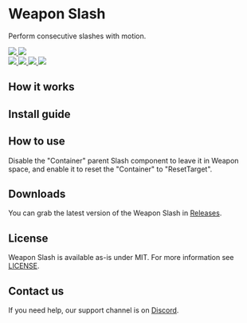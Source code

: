 <div>
  <h1>Weapon Slash</h1>
  <p>
     Perform consecutive slashes with motion.
  </p>
  <a href="https://github.com/VRLabs/Weapon-Slash/releases/latest">
    <img src="https://img.shields.io/github/v/release/VRLabs/Weapon-Slash.svg?style=flat-square">
  </a>
  <a href="https://github.com/VRLabs/Weapon-Slash/releases/latest">
    <img src="https://img.shields.io/badge/Unity-2019.4-green.svg?style=flat-square">
  </a>
  <br />
  <a href="https://github.com/VRLabs/Weapon-Slash/issues">
    <img src="https://img.shields.io/github/issues-raw/VRLabs/Weapon-Slash.svg?style=flat-square">
  </a>
  <a href="https://github.com/VRLabs/Weapon-Slash/issues?q=is%3Aissue+is%3Aclosed">
    <img src="https://img.shields.io/github/issues-closed-raw/VRLabs/Weapon-Slash.svg?style=flat-square">
  </a>
  <a href="https://github.com/VRLabs/Weapon-Slash/pull">
    <img src="https://img.shields.io/github/issues-pr-raw/VRLabs/Weapon-Slash.svg?style=flat-square">
  </a>
  <a href="https://github.com/VRLabs/Weapon-Slash/pulls?q=is%3Apr+is%3Aclosed">
    <img src="https://img.shields.io/github/issues-pr-closed-raw/VRLabs/Weapon-Slash.svg?style=flat-square">
  </a>
  <br />
</div>

## How it works



## Install guide



## How to use

Disable the "Container" parent Slash component to leave it in Weapon space, and enable it to reset the "Container" to "ResetTarget".

## Downloads

You can grab the latest version of the Weapon Slash in [Releases](https://github.com/VRLabs/Weapon-Slash/releases/latest).

## License

Weapon Slash is available as-is under MIT. For more information see [LICENSE](https://github.com/VRLabs/Weapon-Slash/blob/dev/LICENSE).

## Contact us

If you need help, our support channel is on [Discord](https://discord.vrlabs.dev).

